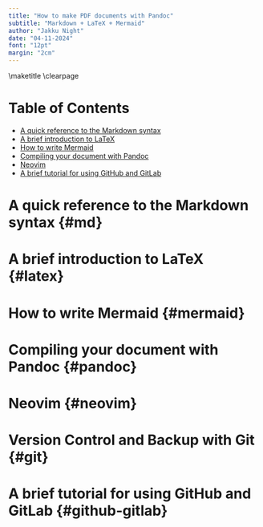 ```yaml
---
title: "How to make PDF documents with Pandoc"
subtitle: "Markdown + LaTeX + Mermaid"
author: "Jakku Night"
date: "04-11-2024"
font: "12pt"
margin: "2cm"
---
```


\maketitle
\clearpage

# Table of Contents
+ [A quick reference to the Markdown syntax](#md)
+ [A brief introduction to LaTeX](#latex)
+ [How to write Mermaid](#mermaid)
+ [Compiling your document with Pandoc](#neovim)
+ [Neovim](#git)
+ [A brief tutorial for using GitHub and GitLab](#github-gitlab)

# A quick reference to the Markdown syntax {#md}
# A brief introduction to LaTeX {#latex}
# How to write Mermaid {#mermaid}
# Compiling your document with Pandoc {#pandoc}
# Neovim {#neovim}
# Version Control and Backup with Git {#git}
# A brief tutorial for using GitHub and GitLab {#github-gitlab}
